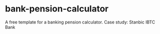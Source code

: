 # bank-pension-calculator
A free template for a banking pension calculator. Case study: Stanbic IBTC Bank

